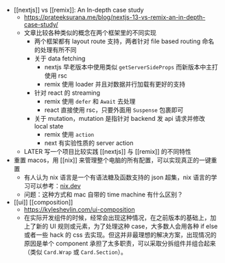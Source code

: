 - [[nextjs]] vs [[remix]]: An In-depth case study
	- https://prateeksurana.me/blog/nextjs-13-vs-remix-an-in-depth-case-study/
	- 文章比较各种类似的概念在两个框架里的不同实现
		- 两个框架都有 layout route 支持，两者针对 file based routing 命名的处理有所不同
		- 关于 data fetching
			- nextjs 早老版本中使用类似 `getServerSideProps` 而新版本中主打使用 rsc
			- remix 使用 loader 并且对数据并行加载有更好的支持
		- 针对 react 的 streaming
			- remix 使用 `defer` 和 `Await` 去处理
			- react 直接使用 rsc，只要外面用 `Suspense` 包裹即可
		- 关于 mutation，mutation 是指针对 backend 发 api 请求并修改 local state
			- remix 使用 `action`
			- next 有实验性质的 server action
	- LATER 写一个项目比较实践 [[nextjs]] 与 [[remix]] 的不同特性
- 重置 macos，用 [[nix]] 来管理整个电脑的所有配置，可以实现真正的一键重置
	- 有人认为 nix 语言是一个有语法糖及函数支持的 json 超集，nix 语言的学习可以参考：[nix.dev](https://nix.dev/)
	- 问题：这种方式和 mac 自带的 time machine 有什么区别？
- [[ui]] [[composition]]
	- https://kyleshevlin.com/ui-composition
	- 在实际开发组件的时候，经常会出现这种情况，在之前版本的基础上，加上了新的 UI 规则或元素，为了处理这种 case，大多数人会用各种 if else 或者一些 hack 的 css 去实现。但这并非最理想的解决方案，出现情况的原因是单个 component 承担了太多职责，可以采取分拆组件并组合起来（类似 `Card.Wrap` 或 `Card.Section`）。